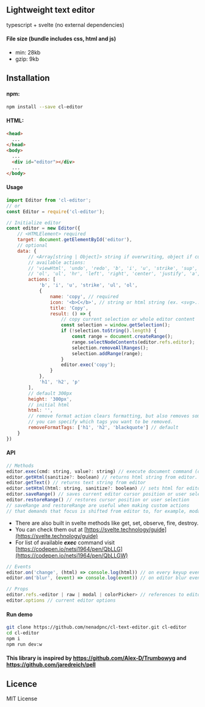 ## Lightweight text editor

typescript + svelte (no external dependencies) 

#### File size (bundle includes css, html and js)
* min: 28kb
* gzip: 9kb

## Installation

#### npm:

```bash
npm install --save cl-editor
```

#### HTML:

```html
<head>
  ...
</head>
<body>
  ...
  <div id="editor"></div>
  ...
</body>
```

#### Usage
```js
import Editor from 'cl-editor';
// or
const Editor = require('cl-editor');
```
```js
// Initialize editor
const editor = new Editor({
    // <HTMLElement> required
    target: document.getElementById('editor'),
    // optional
    data: {
        // <Array[string | Object]> string if overwriting, object if customizing/creating
        // available actions:
        // 'viewHtml', 'undo', 'redo', 'b', 'i', 'u', 'strike', 'sup', 'sub', 'h1', 'h2', 'p', 'blockquote', 
        // 'ol', 'ul', 'hr', 'left', 'right', 'center', 'justify', 'a', 'image', 'forecolor', 'backcolor', 'removeFormat'
        actions: [
            'b', 'i', 'u', 'strike', 'ul', 'ol',
            {
                name: 'copy', // required
                icon: '<b>C</b>', // string or html string (ex. <svg>...</svg>)
                title: 'Copy',
                result: () => {
                    // copy current selection or whole editor content
                    const selection = window.getSelection();
                    if (!selection.toString().length) {
                        const range = document.createRange();
                        range.selectNodeContents(editor.refs.editor);
                        selection.removeAllRanges();
                        selection.addRange(range);
                    }
                    editor.exec('copy');
                }
            },
            'h1', 'h2', 'p'
        ],
        // default 300px
        height: '300px',
        // initial html
        html: '',
        // remove format action clears formatting, but also removes some html tags.
        // you can specify which tags you want to be removed.
        removeFormatTags: ['h1', 'h2', 'blackquote'] // default
    }
})
```

#### API
```js
// Methods
editor.exec(cmd: string, value?: string) // execute document command (document.executeCommand(cmd, false, value))
editor.getHtml(sanitize?: boolean) // returns html string from editor. if passed true as argument, html will be sanitized before return
editor.getText() // returns text string from editor
editor.setHtml(html: string, sanitize?: boolean) // sets html for editor. if second argument is true, html will be sanitized
editor.saveRange() // saves current editor cursor position or user selection
editor.restoreRange() // restores cursor position or user selection
// saveRange and restoreRange are useful when making custom actions
// that demands that focus is shifted from editor to, for example, modal window.
```
* There are also built in svelte methods like get, set, observe, fire, destroy.
* You can check them out at [https://svelte.technology/guide](https://svelte.technology/guide)
* For list of available _**exec**_ command visit [https://codepen.io/netsi1964/pen/QbLLG](https://codepen.io/netsi1964/pen/QbLLGW)
```js
// Events
editor.on('change', (html) => console.log(html)) // on every keyup event
editor.on('blur', (event) => console.log(event)) // on editor blur event
```
```js
// Props
editor.refs.<editor | raw | modal | colorPicker> // references to editor, raw (textarea), modal and colorPicker HTMLElements
editor.options // current editor options
```

#### Run demo
```bash
git clone https://github.com/nenadpnc/cl-text-editor.git cl-editor
cd cl-editor
npm i
npm run dev:w
```

#### This library is inspired by https://github.com/Alex-D/Trumbowyg and https://github.com/jaredreich/pell

## Licence

 MIT License
